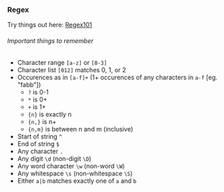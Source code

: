 ### Regex
Try things out here: [Regex101](https://regex101.com/)

###### Important things to remember
- Character range `[a-z]` or `[0-3]`
- Character list `[012]` matches 0, 1, or 2
- Occurences as in `[a-f]+` (1+ occurences of any characters in `a-f` [eg. "fabb"])
  - `?` is 0-1
  - `*` is 0+
  - `+` is 1+
  - `{n}` is exactly n
  - `{n,}` is n+
  - `{n,m}` is between n and m (inclusive)
- Start of string `^`
- End of string `$`
- Any character `.`
- Any digit `\d` (non-digit `\D`)
- Any word character `\w` (non-word `\W`)
- Any whitespace `\s` (non-whitespace `\S`)
- Either `a|b` matches exactly one of `a` and `b`
